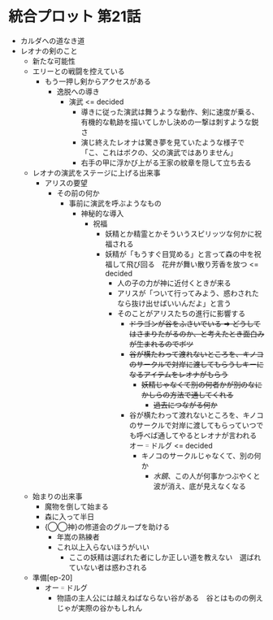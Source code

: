 # 統合プロット 第21話

- カルダへの道なき道
- レオナの剣のこと
  - 新たな可能性
  - エリーとの戦闘を控えている
    - もう一押し剣からアクセスがある
      - 逸脱への導き
        - 演武 <= decided
          - 導きに従った演武は舞うような動作、剣に速度が乗る、有機的な軌跡を描いてしかし決めの一撃は刺すような鋭さ
          - 演じ終えたレオナは驚き夢を見ていたような様子で「こ、これはボクの、父の演武ではありません」
          - 右手の甲に浮かび上がる王家の紋章を隠して立ち去る
  - レオナの演武をステージに上げる出来事
    - アリスの要望
      - その前の何か
        - 事前に演武を呼ぶようなもの
          - 神秘的な導入
            - 祝福
              - 妖精とか精霊とかそういうスピリッツな何かに祝福される
              - 妖精が「もうすぐ目覚める」と言って森の中を祝福して飛び回る　花弁が舞い散り芳香を放つ <= decided
                - 人の子の力が神に近付くときが来る
                - アリスが「ついて行ってみよう、惑わされたなら抜け出せばいいんだよ」と言う
                - そのことがアリスたちの進行に影響する
                  - ~~ドラゴンが谷をふさいでいる => どうしてはさまりたがるのか、と考えたとき面白みが生まれるのでボツ~~
                  - ~~谷が横たわって渡れないところを、キノコのサークルで対岸に渡してもらうしキーになるアイテムをレオナがもらう~~
                    - ~~妖精じゃなくて別の何者かが別のなにかしらの方法で通してくれる~~
                      - ~~過去につながる何か~~
                  - 谷が横たわって渡れないところを、キノコのサークルで対岸に渡してもらっていつでも呼べば通してやるとレオナが言われる　オー゠ドルグ <= decided
                    - キノコのサークルじゃなくて、別の何か
                      - _水鏡_、この人が何事かつぶやくと波が消え、底が見えなくなる
  - 始まりの出来事
    - 魔物を倒して始まる
    - 森に入って半日
    - {◯◯神}の修道会のグループを助ける
      - 年嵩の熟練者
      - これ以上入らないほうがいい
        - ここの妖精は選ばれた者にしか正しい道を教えない　選ばれていない者は惑わされる
  - 準備[ep-20]
    - オー゠ドルグ
      - 物語の主人公には越えねばならない谷がある　谷とはものの例えじゃが実際の谷かもしれん
